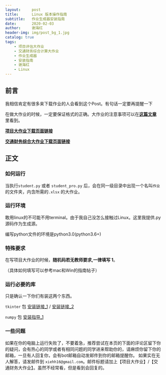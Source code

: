 ```yaml
---
layout:     post
title:      Linux 版本操作指南
subtitle:   作业生成器安装指南
date:       2020-02-03
author:     谢海红
header-img: img/post_bg_1.jpg
catalog: true
tags:
    - 项目评估大作业
    - 交通财务综合计算大作业
    - 作业生成器
    - 安装指南
    - 谢海红
    - Linux
---
```


## 前言

我相信肯定有很多来下载作业的人会看到这个Post。有句话一定要再提醒一下

在做大作业的时候，一定要保证格式的正确。大作业的注意事项可以在[**这篇文章**](https://bjtuxiehh.github.io/2019/11/04/%E8%AE%A1%E7%AE%97%E5%A4%A7%E4%BD%9C%E4%B8%9A%E6%98%93%E8%A7%81%E9%94%99%E8%AF%AF/)
里看到。

[**项目大作业下载页面链接**](https://bjtuxiehh.github.io/Homework/)

[**交通财务综合大作业下载页面链接**](https://bjtuxiehh.github.io/TrafficHW/)

## 正文
### 如何运行

当执行`student.py` 或者 `student_pro.py` 后，会在同一级目录中出现一个名叫`作业`的文件夹，内含所需的`.xlsx` 的大作业。

### 运行环境

敢用linux的不可能不用terminal。由于我自己没怎么接触过Linux。这里我提供.py 源码作为生成源。

编写python文件的环境是python3.0(python3.6+)

### 特殊要求

在写项目大作业的时候，**随机码若无教师要求,一律填写 1**。

（具体如何填写可以参考mac和Win的指南帖子）

### 运行必要的库

只是确认一下你们有装这两个东西。

`tkinter` 包 [安装链接_1](https://www.jianshu.com/p/d247f9b2a88d) / [安装链接_2](https://blog.csdn.net/qq_24726509/article/details/84312468)

`numpy` 包 [安装指导_1](https://blog.csdn.net/sinat_28224453/article/details/51462935)



### 一些问题 
如果在你的电脑上运行失败了，不要着急，推荐尝试在本页的下面的评论区留下你的疑问，会有热心的同学或者有相同问题的同学进来帮助你的，请麻烦你留下你的邮箱，一旦有人回复你，会有bot邮箱自动发邮件到你的邮箱提醒你。
如果实在无人解答，请发邮件到 `xiehh16@gmail.com`。邮件标题请加上【项目大作业】/【交通财务大作业】。虽然不经常看，但是看到会回复的。
